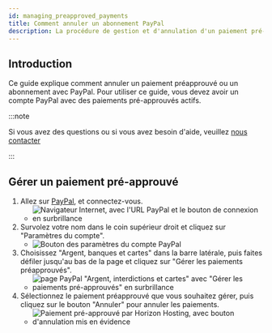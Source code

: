 ```yaml
---
id: managing_preapproved_payments
title: Comment annuler un abonnement PayPal
description: La procédure de gestion et d'annulation d'un paiement pré-approuvé PayPal (abonnement).
---
```


## Introduction

Ce guide explique comment annuler un paiement préapprouvé ou un abonnement avec PayPal. Pour utiliser ce guide, vous devez avoir un compte PayPal avec des paiements pré-approuvés actifs.

:::note

Si vous avez des questions ou si vous avez besoin d'aide, veuillez [nous contacter](https://hrzn.link/getting_support)

:::

## Gérer un paiement pré-approuvé
1. Allez sur [PayPal](https://www.paypal.com), et connectez-vous.
   - ![Navigateur Internet, avec l'URL PayPal et le bouton de connexion en surbrillance](https://archive.horizonnetworks.uk/Resources/Documentation/PayPal%20Subscriptions/PayPal%20Login.png)
2. Survolez votre nom dans le coin supérieur droit et cliquez sur "Paramètres du compte".
   - ![Bouton des paramètres du compte PayPal](https://archive.horizonnetworks.uk/Resources/Documentation/PayPal%20Subscriptions/PayPal%20Account%20Settings.png)
3. Choisissez "Argent, banques et cartes" dans la barre latérale, puis faites défiler jusqu'au bas de la page et cliquez sur "Gérer les paiements préapprouvés".
   - ![page PayPal "Argent, interdictions et cartes" avec "Gérer les paiements pré-approuvés" en surbrillance](https://archive.horizonnetworks.uk/Resources/Documentation/PayPal%20Subscriptions/PayPal%20Manage%20Preapproved.png)
4. Sélectionnez le paiement préapprouvé que vous souhaitez gérer, puis cliquez sur le bouton "Annuler" pour annuler les paiements.
   - ![Paiement pré-approuvé par Horizon Hosting, avec bouton d'annulation mis en évidence](https://archive.horizonnetworks.uk/Resources/Documentation/PayPal%20Subscriptions/PayPal%20Cancel%20Preapproved.png)